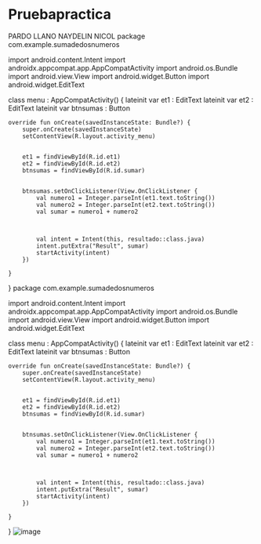 # Pruebapractica 
PARDO LLANO NAYDELIN NICOL
package com.example.sumadedosnumeros

import android.content.Intent
import androidx.appcompat.app.AppCompatActivity
import android.os.Bundle
import android.view.View
import android.widget.Button
import android.widget.EditText

class menu : AppCompatActivity() {
    lateinit var et1 : EditText
    lateinit var et2 : EditText
    lateinit var btnsumas : Button

    override fun onCreate(savedInstanceState: Bundle?) {
        super.onCreate(savedInstanceState)
        setContentView(R.layout.activity_menu)


        et1 = findViewById(R.id.et1)
        et2 = findViewById(R.id.et2)
        btnsumas = findViewById(R.id.sumar)


        btnsumas.setOnClickListener(View.OnClickListener {
            val numero1 = Integer.parseInt(et1.text.toString())
            val numero2 = Integer.parseInt(et2.text.toString())
            val sumar = numero1 + numero2



            val intent = Intent(this, resultado::class.java)
            intent.putExtra("Result", sumar)
            startActivity(intent)
        })

    }

}
package com.example.sumadedosnumeros

import android.content.Intent
import androidx.appcompat.app.AppCompatActivity
import android.os.Bundle
import android.view.View
import android.widget.Button
import android.widget.EditText

class menu : AppCompatActivity() {
    lateinit var et1 : EditText
    lateinit var et2 : EditText
    lateinit var btnsumas : Button

    override fun onCreate(savedInstanceState: Bundle?) {
        super.onCreate(savedInstanceState)
        setContentView(R.layout.activity_menu)


        et1 = findViewById(R.id.et1)
        et2 = findViewById(R.id.et2)
        btnsumas = findViewById(R.id.sumar)


        btnsumas.setOnClickListener(View.OnClickListener {
            val numero1 = Integer.parseInt(et1.text.toString())
            val numero2 = Integer.parseInt(et2.text.toString())
            val sumar = numero1 + numero2



            val intent = Intent(this, resultado::class.java)
            intent.putExtra("Result", sumar)
            startActivity(intent)
        })

    }
}
![image](https://github.com/nnnicol/Pruebapractica/assets/133244392/ab095298-94d4-4e4d-8924-d464d68ae0be)




